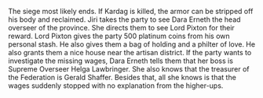 The siege most likely ends. If Kardag is killed, the armor can be stripped off his body and reclaimed. Jiri takes the party to see Dara Erneth the head overseer of the province. She directs them to see Lord Pixton for their reward. Lord Pixton gives the party 500 platinum coins from his own personal stash. He also gives them a bag of holding and a philter of love. He also grants them a nice house near the artisan district. If the party wants to investigate the missing wages, Dara Erneth tells them that her boss is Supreme Overseer Helga Lawbringer. She also knows that the treasurer of the Federation is Gerald Shaffer. Besides that, all she knows is that the wages suddenly stopped with no explanation from the higher-ups.